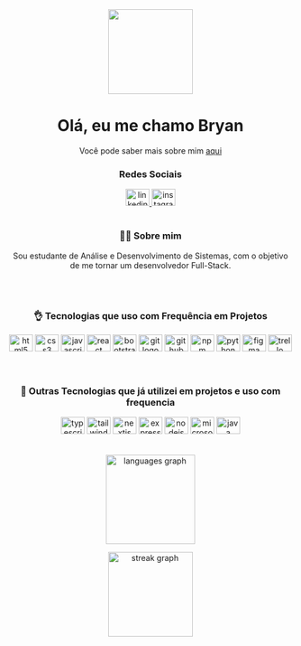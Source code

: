 

<div align="center">
  <img height="150" src="https://avatars.githubusercontent.com/u/98066200?v=4"  />
</div>

<h1 align="center">Olá, eu me chamo Bryan</h1>
<p align="center"> Você pode saber mais sobre mim <a href="https://bryandeveloper.netlify.app/"  target="_blank"> aqui <a/> <p/>

<h3 align="center">Redes Sociais</h3>

<div align="center">
  <a href="https://www.linkedin.com/in/bryanzefino/" target="_blank">
    <img src="https://raw.githubusercontent.com/maurodesouza/profile-readme-generator/master/src/assets/icons/social/linkedin/default.svg" width="42" height="30" alt="linkedin logo"  />
  </a>
  <a href="https://www.instagram.com/bryan_developer/" target="_blank">
    <img src="https://raw.githubusercontent.com/maurodesouza/profile-readme-generator/master/src/assets/icons/social/instagram/default.svg" width="42" height="30" alt="instagram logo"  />
  </a>
</div>

<br/>

<h3 align="center">👩‍💻  Sobre mim</h3>

<p align="center">Sou estudante de Análise e Desenvolvimento de Sistemas, com o objetivo de me tornar um desenvolvedor Full-Stack.</p>

<br/>
<br/>
  

<h3 align="center">👌 Tecnologias que uso com Frequência em Projetos</h3>

<div align="center">
  <img src="https://cdn.jsdelivr.net/gh/devicons/devicon/icons/html5/html5-original.svg" height="30" width="42" alt="html5 logo"  />
  <img src="https://cdn.jsdelivr.net/gh/devicons/devicon/icons/css3/css3-original.svg" height="30" width="42" alt="css3 logo"  />
  <img src="https://cdn.jsdelivr.net/gh/devicons/devicon/icons/javascript/javascript-original.svg" height="30" width="42" alt="javascript logo"  />
  <img src="https://cdn.jsdelivr.net/gh/devicons/devicon/icons/react/react-original.svg" height="30" width="42" alt="react logo"  />
  <img src="https://cdn.jsdelivr.net/gh/devicons/devicon/icons/bootstrap/bootstrap-original.svg" height="30" width="42" alt="bootstrap logo"  />
  <img src="https://cdn.jsdelivr.net/gh/devicons/devicon/icons/git/git-original.svg" height="30" width="42" alt="git logo"  />
  <img src="https://cdn.jsdelivr.net/gh/devicons/devicon/icons/github/github-original.svg" height="30" width="42" alt="github logo"  />
  <img src="https://cdn.jsdelivr.net/gh/devicons/devicon/icons/npm/npm-original-wordmark.svg" height="30" width="42" alt="npm logo"  />
  <img src="https://cdn.jsdelivr.net/gh/devicons/devicon/icons/python/python-original.svg" height="30" width="42" alt="python logo"  />
  <img src="https://cdn.jsdelivr.net/gh/devicons/devicon/icons/figma/figma-original.svg" height="30" width="42" alt="figma logo"  />
  <img src="https://cdn.jsdelivr.net/gh/devicons/devicon/icons/trello/trello-plain.svg" height="30" width="42" alt="trello logo"  />
</div>

<br/>
<br/>

<h3 align="center">🤖 Outras Tecnologias que já utilizei em projetos e uso com frequencia</h3>

<div align="center">
  <img src="https://cdn.jsdelivr.net/gh/devicons/devicon/icons/typescript/typescript-original.svg" height="30" width="42" alt="typescript logo"  />
  <img src="https://cdn.jsdelivr.net/gh/devicons/devicon/icons/tailwindcss/tailwindcss-original-wordmark.svg" height="30" width="42" alt="tailwindcss logo"  />
  <img src="https://cdn.jsdelivr.net/gh/devicons/devicon/icons/nextjs/nextjs-original.svg" height="30" width="42" alt="nextjs logo"  />
  <img src="https://cdn.jsdelivr.net/gh/devicons/devicon/icons/express/express-original.svg" height="30" width="42" alt="express logo"  />
  <img src="https://cdn.jsdelivr.net/gh/devicons/devicon/icons/nodejs/nodejs-original.svg" height="30" width="42" alt="nodejs logo"  />
  <img src="https://cdn.jsdelivr.net/gh/devicons/devicon/icons/microsoftsqlserver/microsoftsqlserver-plain.svg" height="30" width="42" alt="microsoftsqlserver logo"  />
  <img src="https://cdn.jsdelivr.net/gh/devicons/devicon/icons/java/java-original.svg" height="30" width="42" alt="java logo"  />
</div>

<br/>
<br/>

<div align="center">
  <img src="https://github-readme-stats.vercel.app/api/top-langs?username=Bryanzef&locale=en&hide_title=true&layout=compact&card_width=320&langs_count=10&theme=dracula&hide_border=true&order=2" height="158" alt="languages graph"  />
  <br/>
  <p>
    <img src="https://streak-stats.demolab.com?user=Bryanzef&locale=en&mode=daily&theme=dracula&hide_border=false&border_radius=5&order=3" height="150" alt="streak graph"  />
  </p>
</div>


